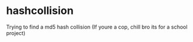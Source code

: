 # hashcollision
Trying to find a md5 hash collision (If youre a cop, chill bro its for a school project)

